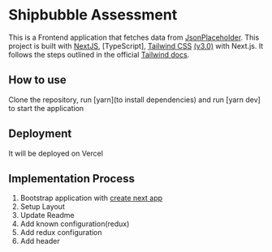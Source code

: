 # Shipbubble Assessment

This is a Frontend application that fetches data from [JsonPlaceholder](https://jsonplaceholder.typicode.com/). This project is built with [NextJS](https://nextjs.org/), [TypeScript], [Tailwind CSS](https://tailwindcss.com/) [(v3.0)](https://tailwindcss.com/blog/tailwindcss-v3) with Next.js. It follows the steps outlined in the official [Tailwind docs](https://tailwindcss.com/docs/guides/nextjs).

## How to use

Clone the repository, run [yarn](to install dependencies) and run [yarn dev] to start the application

## Deployment

It will be deployed on Vercel

## Implementation Process

1. Bootstrap application with [create next app](https://yarnpkg.com/lang/en/docs/cli/create/)
2. Setup Layout
3. Update Readme
4. Add known configuration(redux)
5. Add redux configuration
6. Add header
